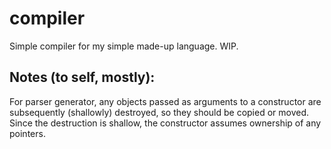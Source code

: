 # compiler
Simple compiler for my simple made-up language. WIP.


## Notes (to self, mostly):
For parser generator, any objects passed as arguments to a constructor are subsequently (shallowly) destroyed, so they should be copied or moved. Since
the destruction is shallow, the constructor assumes ownership of any pointers.
